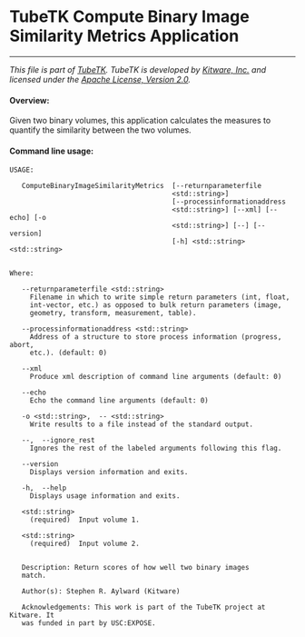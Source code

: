 TubeTK Compute Binary Image Similarity Metrics Application
==========================================================

---
*This file is part of [TubeTK](http://www.tubetk.org). TubeTK is developed by [Kitware, Inc.](http://www.kitware.com) and
licensed under the [Apache License, Version 2.0](http://www.apache.org/licenses/LICENSE-2.0).*

#### Overview:

Given two binary volumes, this application calculates the measures to quantify the similarity between the two volumes.

#### Command line usage:

```
USAGE:

   ComputeBinaryImageSimilarityMetrics  [--returnparameterfile
                                        <std::string>]
                                        [--processinformationaddress
                                        <std::string>] [--xml] [--echo] [-o
                                        <std::string>] [--] [--version]
                                        [-h] <std::string> <std::string>


Where:

   --returnparameterfile <std::string>
     Filename in which to write simple return parameters (int, float,
     int-vector, etc.) as opposed to bulk return parameters (image,
     geometry, transform, measurement, table).

   --processinformationaddress <std::string>
     Address of a structure to store process information (progress, abort,
     etc.). (default: 0)

   --xml
     Produce xml description of command line arguments (default: 0)

   --echo
     Echo the command line arguments (default: 0)

   -o <std::string>,  -- <std::string>
     Write results to a file instead of the standard output.

   --,  --ignore_rest
     Ignores the rest of the labeled arguments following this flag.

   --version
     Displays version information and exits.

   -h,  --help
     Displays usage information and exits.

   <std::string>
     (required)  Input volume 1.

   <std::string>
     (required)  Input volume 2.


   Description: Return scores of how well two binary images
   match.

   Author(s): Stephen R. Aylward (Kitware)

   Acknowledgements: This work is part of the TubeTK project at Kitware. It
   was funded in part by USC:EXPOSE.
```